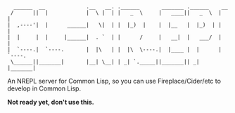 ```
  ______  __             .__   __. .______       _______ .______    __
 /      ||  |            |  \ |  | |   _  \     |   ____||   _  \  |  |
|  ,----'|  |      ______|   \|  | |  |_)  |    |  |__   |  |_)  | |  |
|  |     |  |     |______|  . `  | |      /     |   __|  |   ___/  |  |
|  `----.|  `----.       |  |\   | |  |\  \----.|  |____ |  |      |  `----.
 \______||_______|       |__| \__| | _| `._____||_______|| _|      |_______|
```

An NREPL server for Common Lisp, so you can use Fireplace/Cider/etc to develop
in Common Lisp.

**Not ready yet, don't use this.**
